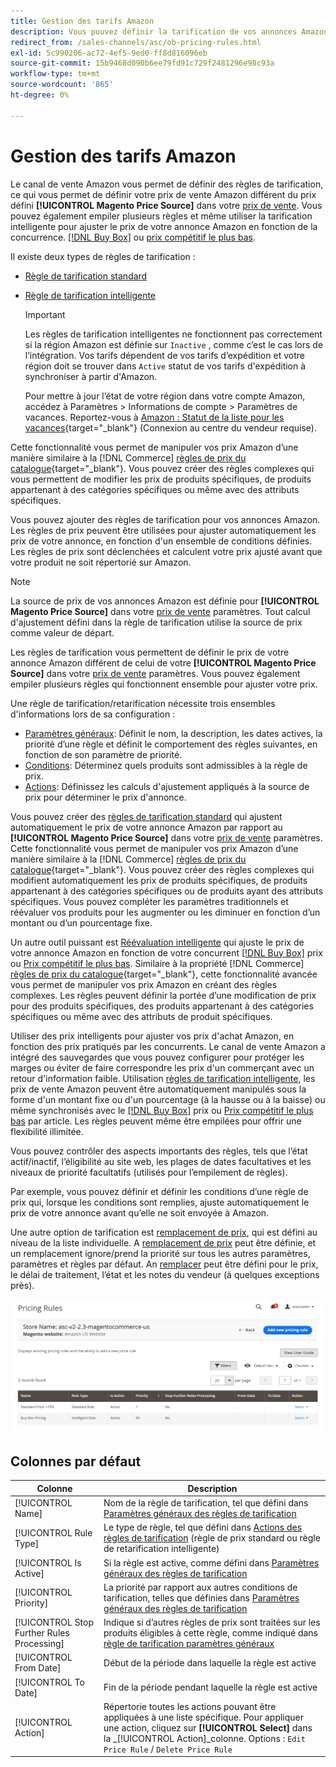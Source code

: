 ```yaml
---
title: Gestion des tarifs Amazon
description: Vous pouvez définir la tarification de vos annonces Amazon pour qu’elle diffère de celle de votre boutique en ligne en utilisant les règles de tarification.
redirect_from: /sales-channels/asc/ob-pricing-rules.html
exl-id: 5c990206-ac72-4ef5-9ed0-ff8d816096eb
source-git-commit: 15b9468d090b6ee79fd91c729f2481296e98c93a
workflow-type: tm+mt
source-wordcount: '865'
ht-degree: 0%

---
```


# Gestion des tarifs Amazon

Le canal de vente Amazon vous permet de définir des règles de tarification, ce qui vous permet de définir votre prix de vente Amazon différent du prix défini **[!UICONTROL Magento Price Source]** dans votre [prix de vente](./listing-price.md). Vous pouvez également empiler plusieurs règles et même utiliser la tarification intelligente pour ajuster le prix de votre annonce Amazon en fonction de la concurrence. [[!DNL Buy Box]](./buy-box-competitor-pricing.md) ou [prix compétitif le plus bas](./lowest-competitor-pricing.md).

Il existe deux types de règles de tarification :

- [Règle de tarification standard](./standard-price-rules.md)
- [Règle de tarification intelligente](./intelligent-repricing-rules.md)

   >[!IMPORTANT]
   >
   >Les règles de tarification intelligentes ne fonctionnent pas correctement si la région Amazon est définie sur `Inactive` , comme c’est le cas lors de l’intégration. Vos tarifs dépendent de vos tarifs d’expédition et votre région doit se trouver dans `Active` statut de vos tarifs d&#39;expédition à synchroniser à partir d&#39;Amazon.
   >
   >Pour mettre à jour l’état de votre région dans votre compte Amazon, accédez à Paramètres > Informations de compte > Paramètres de vacances. Reportez-vous à [Amazon : Statut de la liste pour les vacances](https://sellercentral.amazon.com/gp/help/help.html?itemID=200135620){target=&quot;_blank&quot;} (Connexion au centre du vendeur requise).

Cette fonctionnalité vous permet de manipuler vos prix Amazon d’une manière similaire à la [!DNL Commerce] [règles de prix du catalogue](https://docs.magento.com/user-guide/catalog/pricing.html){target=&quot;_blank&quot;}. Vous pouvez créer des règles complexes qui vous permettent de modifier les prix de produits spécifiques, de produits appartenant à des catégories spécifiques ou même avec des attributs spécifiques.

Vous pouvez ajouter des règles de tarification pour vos annonces Amazon. Les règles de prix peuvent être utilisées pour ajuster automatiquement les prix de votre annonce, en fonction d&#39;un ensemble de conditions définies. Les règles de prix sont déclenchées et calculent votre prix ajusté avant que votre produit ne soit répertorié sur Amazon.

>[!NOTE]
>
>La source de prix de vos annonces Amazon est définie pour **[!UICONTROL Magento Price Source]** dans votre [prix de vente](./listing-price.md) paramètres. Tout calcul d&#39;ajustement défini dans la règle de tarification utilise la source de prix comme valeur de départ.

Les règles de tarification vous permettent de définir le prix de votre annonce Amazon différent de celui de votre **[!UICONTROL Magento Price Source]** dans votre [prix de vente](./listing-price.md) paramètres. Vous pouvez également empiler plusieurs règles qui fonctionnent ensemble pour ajuster votre prix.

Une règle de tarification/retarification nécessite trois ensembles d&#39;informations lors de sa configuration :

- [Paramètres généraux](./pricing-rule-general-settings.md): Définit le nom, la description, les dates actives, la priorité d’une règle et définit le comportement des règles suivantes, en fonction de son paramètre de priorité.
- [Conditions](./pricing-rule-conditions.md): Déterminez quels produits sont admissibles à la règle de prix.
- [Actions](./pricing-rule-actions.md): Définissez les calculs d&#39;ajustement appliqués à la source de prix pour déterminer le prix d&#39;annonce.

Vous pouvez créer des [règles de tarification standard](./standard-price-rules.md) qui ajustent automatiquement le prix de votre annonce Amazon par rapport au **[!UICONTROL Magento Price Source]** dans votre [prix de vente](./listing-price.md) paramètres. Cette fonctionnalité vous permet de manipuler vos prix Amazon d’une manière similaire à la [!DNL Commerce] [règles de prix du catalogue](https://docs.magento.com/user-guide/marketing/price-rules-catalog.html){target=&quot;_blank&quot;}. Vous pouvez créer des règles complexes qui modifient automatiquement les prix de produits spécifiques, de produits appartenant à des catégories spécifiques ou de produits ayant des attributs spécifiques. Vous pouvez compléter les paramètres traditionnels et réévaluer vos produits pour les augmenter ou les diminuer en fonction d’un montant ou d’un pourcentage fixe.

Un autre outil puissant est [Réévaluation intelligente](./intelligent-repricing-rules.md) qui ajuste le prix de votre annonce Amazon en fonction de votre concurrent [[!DNL Buy Box]](./buy-box-competitor-pricing.md) prix ou [Prix compétitif le plus bas](./lowest-competitor-pricing.md). Similaire à la propriété [!DNL Commerce] [règles de prix du catalogue](https://docs.magento.com/user-guide/marketing/price-rules-catalog.html){target=&quot;_blank&quot;}, cette fonctionnalité avancée vous permet de manipuler vos prix Amazon en créant des règles complexes. Les règles peuvent définir la portée d’une modification de prix pour des produits spécifiques, des produits appartenant à des catégories spécifiques ou même avec des attributs de produit spécifiques.

Utiliser des prix intelligents pour ajuster vos prix d&#39;achat Amazon, en fonction des prix pratiqués par les concurrents. Le canal de vente Amazon a intégré des sauvegardes que vous pouvez configurer pour protéger les marges ou éviter de faire correspondre les prix d&#39;un commerçant avec un retour d&#39;information faible. Utilisation [règles de tarification intelligente](./intelligent-repricing-rules.md), les prix de vente Amazon peuvent être automatiquement manipulés sous la forme d&#39;un montant fixe ou d&#39;un pourcentage (à la hausse ou à la baisse) ou même synchronisés avec le [[!DNL Buy Box]](./buy-box-competitor-pricing.md) prix ou [Prix compétitif le plus bas](./lowest-competitor-pricing.md) par article. Les règles peuvent même être empilées pour offrir une flexibilité illimitée.

Vous pouvez contrôler des aspects importants des règles, tels que l’état actif/inactif, l’éligibilité au site web, les plages de dates facultatives et les niveaux de priorité facultatifs (utilisés pour l’empilement de règles).

Par exemple, vous pouvez définir et définir les conditions d’une règle de prix qui, lorsque les conditions sont remplies, ajuste automatiquement le prix de votre annonce avant qu’elle ne soit envoyée à Amazon.

Une autre option de tarification est [remplacement de prix](./overrides.md), qui est défini au niveau de la liste individuelle. A [remplacement de prix](./overrides.md) peut être définie, et un remplacement ignore/prend la priorité sur tous les autres paramètres, paramètres et règles par défaut. An [remplacer](./overrides.md) peut être défini pour le prix, le délai de traitement, l’état et les notes du vendeur (à quelques exceptions près).

![Règles de tarification](assets/amazon-pricing-rules.png)

## Colonnes par défaut

| Colonne | Description |
|---|---|
| [!UICONTROL Name] | Nom de la règle de tarification, tel que défini dans [Paramètres généraux des règles de tarification](./pricing-rule-general-settings.md) |
| [!UICONTROL Rule Type] | Le type de règle, tel que défini dans [Actions des règles de tarification](./pricing-rule-actions.md) (règle de prix standard ou règle de retarification intelligente) |
| [!UICONTROL Is Active] | Si la règle est active, comme défini dans [Paramètres généraux des règles de tarification](./pricing-rule-general-settings.md) |
| [!UICONTROL Priority] | La priorité par rapport aux autres conditions de tarification, telles que définies dans [Paramètres généraux des règles de tarification](./pricing-rule-general-settings.md) |
| [!UICONTROL Stop Further Rules Processing] | Indique si d’autres règles de prix sont traitées sur les produits éligibles à cette règle, comme indiqué dans [règle de tarification paramètres généraux](./pricing-rule-general-settings.md) |
| [!UICONTROL From Date] | Début de la période dans laquelle la règle est active |
| [!UICONTROL To Date] | Fin de la période pendant laquelle la règle est active |
| [!UICONTROL Action] | Répertorie toutes les actions pouvant être appliquées à une liste spécifique. Pour appliquer une action, cliquez sur **[!UICONTROL Select]** dans la _[!UICONTROL Action]_colonne. Options : `Edit Price Rule` / `Delete Price Rule` |
